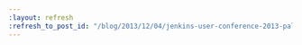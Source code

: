 ```yaml
---
:layout: refresh
:refresh_to_post_id: "/blog/2013/12/04/jenkins-user-conference-2013-palo-alto-wrap-up"
---
```

